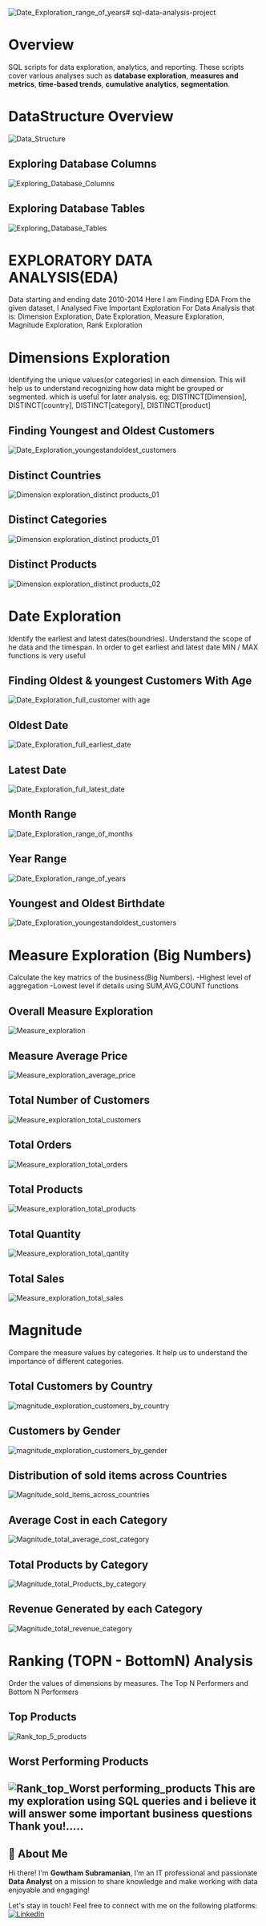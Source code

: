![Date_Exploration_range_of_years](https://github.com/user-attachments/assets/948a9627-5d3c-4a18-af9c-1b27d7b2d63d)# sql-data-analysis-project
# Overview
SQL scripts for data exploration, analytics, and reporting. These scripts cover various analyses such as **database exploration**, **measures and metrics**, **time-based trends**, **cumulative analytics**, **segmentation**.

# DataStructure Overview
   ![Data_Structure](https://github.com/user-attachments/assets/9cf621f2-dfa3-4f40-9b30-de48192ed4d9)
  ## Exploring Database Columns
   ![Exploring_Database_Columns](https://github.com/user-attachments/assets/6108e3d3-a71a-4833-a8dc-5997e636caab)
  ## Exploring Database Tables
  ![Exploring_Database_Tables](https://github.com/user-attachments/assets/f1d81e3d-6720-4b0c-8d69-e081850b4169)
# EXPLORATORY DATA ANALYSIS(EDA)
Data starting and ending date 2010-2014
Here I am Finding EDA From the given dataset,
I Analysed Five Important Exploration For Data Analysis that is:
Dimension Exploration,
Date Exploration,
Measure Exploration,
Magnitude Exploration,
Rank Exploration

#	Dimensions Exploration
  Identifying the unique values(or categories) in each dimension. 
  This will help us to understand recognizing how data might be grouped or segmented. 
  which is useful for later analysis. 
  eg: DISTINCT[Dimension], 
  DISTINCT[country],
  DISTINCT[category],
  DISTINCT[product]
## Finding Youngest and Oldest Customers
  ![Date_Exploration_youngestandoldest_customers](https://github.com/user-attachments/assets/cc2e3c3e-c847-4e7c-8380-58c83e876f78)
## Distinct Countries
![Dimension exploration_distinct products_01](https://github.com/user-attachments/assets/f9fbd98c-2ecc-44ec-94d2-d9dfff61402b)
## Distinct Categories
![Dimension exploration_distinct products_01](https://github.com/user-attachments/assets/2aea6f48-f3fd-4a60-b9c8-b72c63bd3040)
## Distinct Products
![Dimension exploration_distinct products_02](https://github.com/user-attachments/assets/1c70ea8f-3246-487a-98a0-6b46ab9ce4b3)

#	Date Exploration
  Identify the earliest and latest dates(boundries). 
  Understand the scope of he data and the timespan. 
  In order to get earliest and latest date MIN / MAX functions is very useful
  ## Finding Oldest & youngest Customers With Age
  ![Date_Exploration_full_customer with age](https://github.com/user-attachments/assets/e3097f4c-041f-4b5a-add9-e1416ed72833)
  ## Oldest Date
  ![Date_Exploration_full_earliest_date](https://github.com/user-attachments/assets/79e7dec9-dda3-479b-a36c-b591c2a23787)
  ## Latest Date
  ![Date_Exploration_full_latest_date](https://github.com/user-attachments/assets/04272924-b31c-4591-bb8d-1d09cf8bf40e)
  ## Month Range
  ![Date_Exploration_range_of_months](https://github.com/user-attachments/assets/47a549ff-8c26-4979-b645-18f2ca239d6b)
  ## Year Range
  ![Date_Exploration_range_of_years](https://github.com/user-attachments/assets/aaa9f46d-fc41-4d9f-9fbf-8b9fbe48a84c)
  ## Youngest and Oldest Birthdate
  ![Date_Exploration_youngestandoldest_customers](https://github.com/user-attachments/assets/003f6d15-fac6-48c0-b695-769833b8218e)

# Measure Exploration (Big Numbers)
  Calculate the key matrics of the business(Big Numbers).
  -Highest level of aggregation
  -Lowest level if details
  using  SUM,AVG,COUNT functions
  ## Overall Measure Exploration
  ![Measure_exploration](https://github.com/user-attachments/assets/2bc90184-a584-4487-9c3c-2d13183d73c4)
  ## Measure Average Price 
  ![Measure_exploration_average_price](https://github.com/user-attachments/assets/cb089d0d-cf9a-4a3d-8b9a-07f4e31e5af7)
  ## Total Number of Customers
  ![Measure_exploration_total_customers](https://github.com/user-attachments/assets/a93767de-68fc-4cbe-865e-e9cc0cff3ff8)
  ## Total Orders
  ![Measure_exploration_total_orders](https://github.com/user-attachments/assets/d5d7a3a5-fc1c-4e91-b6ac-60a04d6a10b9)
  ## Total Products
  ![Measure_exploration_total_products](https://github.com/user-attachments/assets/63cbea31-17e6-4ada-9eef-ac2dcde35dfc)
  ## Total Quantity
  ![Measure_exploration_total_qantity](https://github.com/user-attachments/assets/b556077f-460f-43ee-b6db-a87690ae66df)
  ## Total Sales
  ![Measure_exploration_total_sales](https://github.com/user-attachments/assets/f1bd61b1-e3a2-4061-9835-113dd76abb8c)

#	Magnitude
  Compare the measure values by categories. 
  It help us to understand the importance of different categories.
  ## Total Customers by Country
  ![magnitude_exploration_customers_by_country](https://github.com/user-attachments/assets/69be485f-fe07-462f-ba1c-ab6500f215e8)
  ## Customers by Gender
  ![magnitude_exploration_customers_by_gender](https://github.com/user-attachments/assets/1e0046f5-0ae4-4bbb-80b7-6d4883747db5)
  ## Distribution of sold items across Countries
  ![Magnitude_sold_items_across_countries](https://github.com/user-attachments/assets/2091c951-5fc9-494d-935d-db17e1226c13)
  ## Average Cost in each Category
  ![Magnitude_total_average_cost_category](https://github.com/user-attachments/assets/4f799308-7284-428e-911f-8408c37d9a78)
  ## Total Products by Category
  ![Magnitude_total_Products_by_category](https://github.com/user-attachments/assets/feb56920-9e33-4e1f-a01c-a9f199f2b3be)
  ## Revenue Generated by each Category
  ![Magnitude_total_revenue_category](https://github.com/user-attachments/assets/95845277-bbc8-4792-bba3-80fdf38159cb)

#	Ranking (TOPN - BottomN) Analysis
  Order the values of dimensions by measures. 
  The Top N Performers and Bottom N Performers
  ## Top Products
  ![Rank_top_5_products](https://github.com/user-attachments/assets/4fa65db5-161d-4fdc-9d32-f170234d62f2)
  ## Worst Performing Products
  ![Rank_top_Worst performing_products](https://github.com/user-attachments/assets/e4250d43-0fb8-4d3f-b31c-de70ce4f8bf7)
This are my exploration using SQL queries and i believe it will answer some important business questions
Thank you!.....
---

## 🌟 About Me

Hi there! I'm **Gowtham Subramanian**, I’m an IT professional and passionate **Data Analyst** on a mission to share knowledge and make working with data enjoyable and engaging!

Let's stay in touch! Feel free to connect with me on the following platforms:
[![LinkedIn](https://img.shields.io/badge/LinkedIn-0077B5?style=for-the-badge&logo=linkedin&logoColor=white)](https://linkedin.com/in/gowtham-su)




